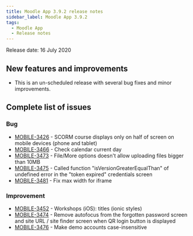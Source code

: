 ```yaml
---
title: Moodle App 3.9.2 release notes
sidebar_label: Moodle App 3.9.2
tags:
  - Moodle App
  - Release notes
---
```


Release date: 16 July 2020

## New features and improvements

- This is an un-scheduled release with several bug fixes and minor improvements.

## Complete list of issues

### Bug

- [MOBILE-3426](https://tracker.moodle.org/browse/MOBILE-3426) - SCORM course displays only on half of screen on mobile devices (phone and tablet)
- [MOBILE-3466](https://tracker.moodle.org/browse/MOBILE-3466) - Check calendar current day
- [MOBILE-3473](https://tracker.moodle.org/browse/MOBILE-3473) - File/More options doesn't allow uploading files bigger than 10MB
- [MOBILE-3475](https://tracker.moodle.org/browse/MOBILE-3475) - Called function "isVersionGreaterEqualThan" of undefined error in the "token expired" credentials screen
- [MOBILE-3481](https://tracker.moodle.org/browse/MOBILE-3481) - Fix max width for iframe

### Improvement

- [MOBILE-3452](https://tracker.moodle.org/browse/MOBILE-3452) - Workshops (iOS): titles (ionic styles)
- [MOBILE-3474](https://tracker.moodle.org/browse/MOBILE-3474) - Remove autofocus from the forgotten password screen and site URL / site finder screen when QR login button is displayed
- [MOBILE-3476](https://tracker.moodle.org/browse/MOBILE-3476) - Make demo accounts case-insensitive
